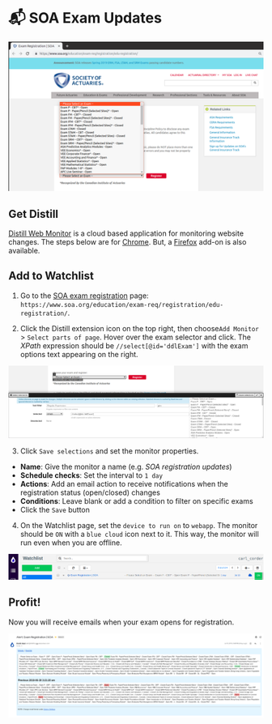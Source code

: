 # 📬 SOA Exam Updates

![soa registration page](https://raw.githubusercontent.com/Infinite-Actuary/exam-registration-updates/master/img/soa-exam-registration.png)

## Get Distill

[Distill Web Monitor](https://distill.io/) is a cloud based application for monitoring website changes. The steps below are for [Chrome](https://chrome.google.com/webstore/detail/distill-web-monitor/inlikjemeeknofckkjolnjbpehgadgge). But, a [Firefox](https://addons.mozilla.org/en-US/firefox/addon/distill-web-monitor-ff/) add-on is also available.

## Add to Watchlist

1. Go to the [SOA exam registration](https://www.soa.org/education/exam-req/registration/edu-registration/) page:
`https://www.soa.org/education/exam-req/registration/edu-registration/`.

2. Click the Distill extension icon on the top right, then choose`Add Monitor` > `Select parts of page`. Hover over the exam selector and click. The *XPath* expression should be `//select[@id='ddlExam']` with the exam options text appearing on the right.

![select-element](https://raw.githubusercontent.com/Infinite-Actuary/exam-registration-updates/master/img/select-element.png)

3. Click `Save selections` and set the monitor properties.
  * **Name**: Give the monitor a name (e.g. *SOA registration updates*)
  * **Schedule checks**: Set the interval to `1 day`
  * **Actions**: Add an email action to receive notifications when the registration status (open/closed) changes
  * **Conditions**: Leave blank or add a condition to filter on specific exams
  * Click the `Save` button

4. On the Watchlist page, set the `device to run on` to `webapp`. The monitor should be `ON` with a `blue cloud` icon next to it. This way, the monitor will run even when you are offline. 

![distill watchlist](https://raw.githubusercontent.com/Infinite-Actuary/exam-registration-updates/master/img/distill-watchlist.png)

## Profit!

Now you will receive emails when your exam opens for registration.

![email alert](https://raw.githubusercontent.com/Infinite-Actuary/exam-registration-updates/master/img/email-alert.png)
